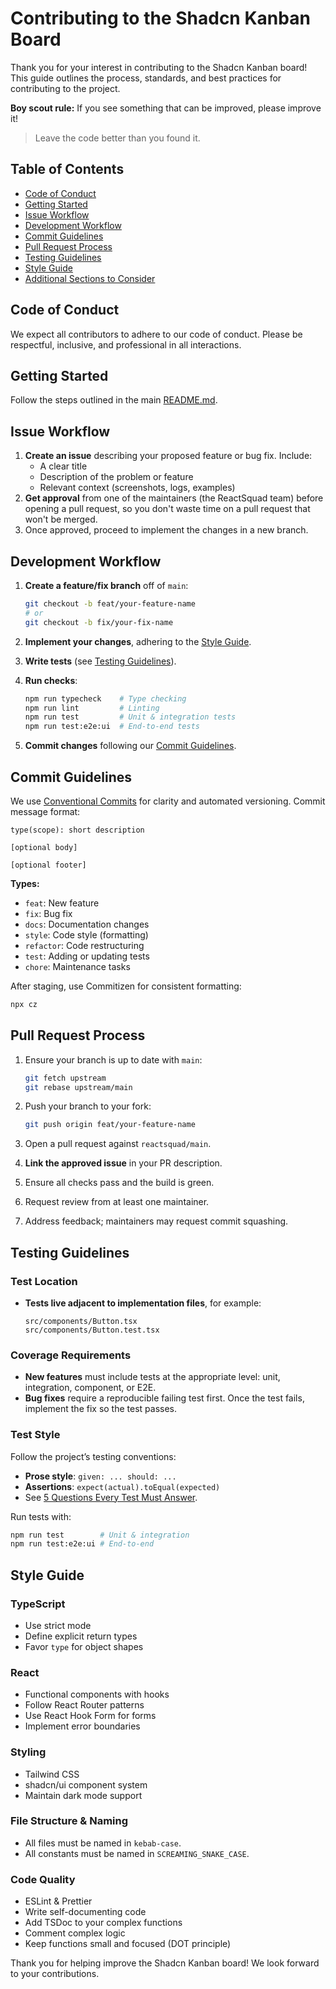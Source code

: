 # Contributing to the Shadcn Kanban Board

Thank you for your interest in contributing to the Shadcn Kanban board! This guide outlines the process, standards, and best practices for contributing to the project.

**Boy scout rule:** If you see something that can be improved, please improve it!

> Leave the code better than you found it.

## Table of Contents

* [Code of Conduct](#code-of-conduct)
* [Getting Started](#getting-started)
* [Issue Workflow](#issue-workflow)
* [Development Workflow](#development-workflow)
* [Commit Guidelines](#commit-guidelines)
* [Pull Request Process](#pull-request-process)
* [Testing Guidelines](#testing-guidelines)
* [Style Guide](#style-guide)
* [Additional Sections to Consider](#additional-sections-to-consider)

## Code of Conduct

We expect all contributors to adhere to our code of conduct. Please be respectful, inclusive, and professional in all interactions.

## Getting Started

Follow the steps outlined in the main [README.md](./README.md#getting-started).

## Issue Workflow

1. **Create an issue** describing your proposed feature or bug fix. Include:
   * A clear title
   * Description of the problem or feature
   * Relevant context (screenshots, logs, examples)
2. **Get approval** from one of the maintainers (the ReactSquad team) before opening a pull request, so you don't waste time on a pull request that won't be merged.
3. Once approved, proceed to implement the changes in a new branch.

## Development Workflow

1. **Create a feature/fix branch** off of `main`:

   ```bash
   git checkout -b feat/your-feature-name
   # or
   git checkout -b fix/your-fix-name
   ```
2. **Implement your changes**, adhering to the [Style Guide](#style-guide).
3. **Write tests** (see [Testing Guidelines](#testing-guidelines)).
4. **Run checks**:

   ```bash
   npm run typecheck    # Type checking
   npm run lint         # Linting
   npm run test         # Unit & integration tests
   npm run test:e2e:ui  # End-to-end tests
   ```
5. **Commit changes** following our [Commit Guidelines](#commit-guidelines).

## Commit Guidelines

We use [Conventional Commits](https://www.conventionalcommits.org/) for clarity and automated versioning. Commit message format:

```
type(scope): short description

[optional body]

[optional footer]
```

**Types:**

* `feat`: New feature
* `fix`: Bug fix
* `docs`: Documentation changes
* `style`: Code style (formatting)
* `refactor`: Code restructuring
* `test`: Adding or updating tests
* `chore`: Maintenance tasks

After staging, use Commitizen for consistent formatting:

```bash
npx cz
```

## Pull Request Process

1. Ensure your branch is up to date with `main`:

   ```bash
   git fetch upstream
   git rebase upstream/main
   ```
2. Push your branch to your fork:

   ```bash
   git push origin feat/your-feature-name
   ```
3. Open a pull request against `reactsquad/main`.
4. **Link the approved issue** in your PR description.
5. Ensure all checks pass and the build is green.
6. Request review from at least one maintainer.
7. Address feedback; maintainers may request commit squashing.

## Testing Guidelines

### Test Location

* **Tests live adjacent to implementation files**, for example:

  ```text
  src/components/Button.tsx
  src/components/Button.test.tsx
  ```

### Coverage Requirements

* **New features** must include tests at the appropriate level: unit, integration, component, or E2E.
* **Bug fixes** require a reproducible failing test first. Once the test fails, implement the fix so the test passes.

### Test Style

Follow the project’s testing conventions:

* **Prose style**: `given: ... should: ...`
* **Assertions**: `expect(actual).toEqual(expected)`
* See [5 Questions Every Test Must Answer](https://medium.com/@ericelliott/5-questions-every-test-must-answer-18a03194eeb1).

Run tests with:

```bash
npm run test        # Unit & integration
npm run test:e2e:ui # End-to-end
```

## Style Guide

### TypeScript

* Use strict mode
* Define explicit return types
* Favor `type` for object shapes

### React

* Functional components with hooks
* Follow React Router patterns
* Use React Hook Form for forms
* Implement error boundaries

### Styling

* Tailwind CSS
* shadcn/ui component system
* Maintain dark mode support

### File Structure & Naming

* All files must be named in `kebab-case`.
* All constants must be named in `SCREAMING_SNAKE_CASE`.

### Code Quality

* ESLint & Prettier
* Write self-documenting code
* Add TSDoc to your complex functions
* Comment complex logic
* Keep functions small and focused (DOT principle)

Thank you for helping improve the Shadcn Kanban board! We look forward to your contributions.
